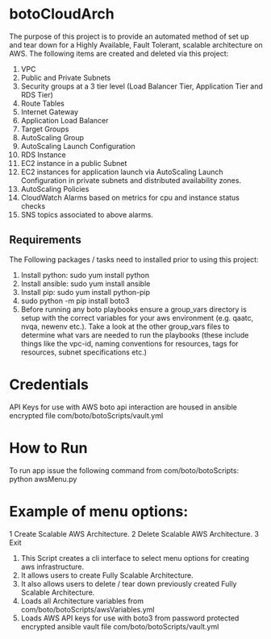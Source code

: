 # botoCloudArch
The purpose of this project is to provide an automated method of set up and tear down for a Highly Available, Fault Tolerant, scalable architecture on AWS.
The following items are created and deleted via this project:
1. VPC
2. Public and Private Subnets
3. Security groups at a 3 tier level (Load Balancer Tier, Application Tier and RDS Tier)
4. Route Tables
5. Internet Gateway
6. Application Load Balancer
7. Target Groups
8. AutoScaling Group
9. AutoScaling Launch Configuration
10. RDS Instance
11. EC2 instance in a public Subnet
12. EC2 instances for application launch via AutoScaling Launch Configuration in private subnets and distributed availability zones.
13. AutoScaling Policies
14. CloudWatch Alarms based on metrics for cpu and instance status checks
15. SNS topics associated to above alarms.

## Requirements
The Following packages / tasks need to installed prior to using this project:

1. Install python: sudo yum install python 
2. Install ansible: sudo yum install ansible
3. Install pip:  sudo yum install python-pip
4. sudo python -m pip install boto3
5. Before running any boto playbooks ensure a group_vars directory is setup with the correct variables for your aws environment (e.g. qaatc, nvqa, newenv etc.). Take a look at the other group_vars files to determine what vars are needed to run the playbooks (these include things like the vpc-id, naming conventions for resources, tags for resources, subnet specifications etc.)

# Credentials
API Keys for use with AWS boto api interaction are housed in ansible encrypted file com/boto/botoScripts/vault.yml 

# How to Run
To run app issue the following command from com/boto/botoScripts: python awsMenu.py

# Example of menu options:
1 Create Scalable AWS Architecture.
2 Delete Scalable AWS Architecture.
3 Exit

1. This Script creates a cli interface to select menu options for creating aws infrastructure.
2. It allows users to create Fully Scalable Architecture.
3. It also allows users to delete / tear down previously created Fully Scalable Architecture.
4. Loads all Architecture variables from  com/boto/botoScripts/awsVariables.yml
5. Loads AWS API keys for use with boto3 from password protected encrypted ansible vault file com/boto/botoScripts/vault.yml


